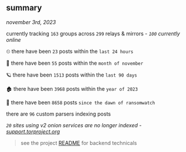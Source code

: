 
## summary
_november 3rd, 2023_

currently tracking `163` groups across `299` relays & mirrors - _`100` currently online_

⏲ there have been `23` posts within the `last 24 hours`

🦈 there have been `55` posts within the `month of november`

🪐 there have been `1513` posts within the `last 90 days`

🏚 there have been `3968` posts within the `year of 2023`

🦕 there have been `8658` posts `since the dawn of ransomwatch`

there are `96` custom parsers indexing posts

_`20` sites using v2 onion services are no longer indexed - [support.torproject.org](https://support.torproject.org/onionservices/v2-deprecation/)_

> see the project [README](https://github.com/joshhighet/ransomwatch#ransomwatch--) for backend technicals
